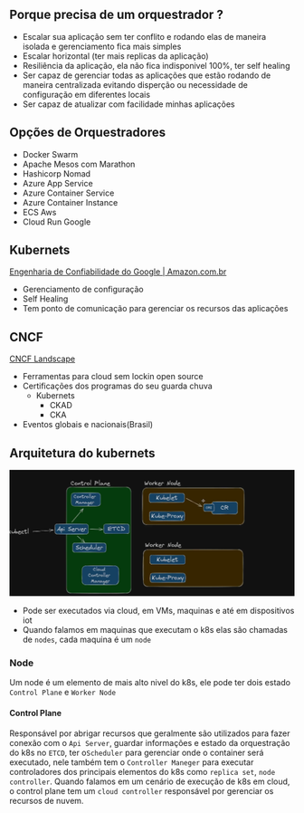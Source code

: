 ## Porque precisa de um orquestrador ? 
- Escalar sua aplicação sem ter conflito e rodando elas de maneira isolada e gerenciamento fica mais simples 
- Escalar horizontal (ter mais replicas da aplicação)
- Resiliência da aplicação, ela não fica indisponivel 100%, ter self healing
- Ser capaz de gerenciar todas as aplicações que estão rodando de maneira centralizada evitando disperção ou necessidade de configuração em diferentes locais
- Ser capaz de atualizar com facilidade minhas aplicações
## Opções de Orquestradores 
- Docker Swarm 
- Apache Mesos com Marathon
- Hashicorp Nomad
- Azure App Service
- Azure Container Service 
- Azure Container Instance
- ECS Aws
- Cloud Run Google
## Kubernets 
[Engenharia de Confiabilidade do Google | Amazon.com.br](https://www.amazon.com.br/Engenharia-Confiabilidade-Google-Administra-Sistemas/dp/8575225170/ref=asc_df_8575225170?mcid=af7c2201dacb3b4dadd5fdd4007a440e&tag=googleshopp00-20&linkCode=df0&hvadid=709883381752&hvpos=&hvnetw=g&hvrand=12887026888891716636&hvpone=&hvptwo=&hvqmt=&hvdev=c&hvdvcmdl=&hvlocint=&hvlocphy=9101566&hvtargid=pla-809202560056&psc=1&language=pt_BR&gad_source=1)
- Gerenciamento de configuração 
- Self Healing 
- Tem ponto de comunicação para gerenciar os recursos das aplicações
## CNCF
[CNCF Landscape](https://landscape.cncf.io/)
- Ferramentas para cloud sem lockin open source 
- Certificações dos programas do seu guarda chuva
	- Kubernets
		- CKAD
		- CKA
- Eventos globais e nacionais(Brasil)
## Arquitetura do kubernets
![](assets/Pasted%20image%2020250605132730.png)
- Pode ser executados via cloud, em VMs, maquinas e até em dispositivos iot
- Quando falamos em maquinas que executam o k8s elas são chamadas de `nodes`, cada maquina é um `node`
### Node
Um node é um elemento de mais alto nivel do k8s, ele pode ter dois estado `Control Plane` e `Worker Node`
#### Control Plane 
Responsável por abrigar recursos que geralmente são utilizados para fazer conexão com o `Api Server`, guardar informações e estado da orquestração do k8s no `ETCD`, ter o`Scheduler` para gerenciar onde o container será executado, nele também tem o `Controller Maneger` para executar controladores dos principais elementos do k8s como `replica set`, `node controller`.
Quando falamos em um cenário de execução de k8s em cloud, o control plane tem um `cloud controller` responsável por gerenciar os recursos de nuvem.